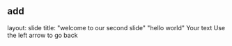 add
---
layout: slide
title: "welcome to our second slide"
"hello world"
Your text
Use the left arrow to go back

